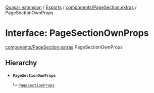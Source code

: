 [Quasar extension](../index.md) / [Exports](../modules.md) / [components/PageSection.extras](../modules/components_PageSection_extras.md) / PageSectionOwnProps

# Interface: PageSectionOwnProps

[components/PageSection.extras](../modules/components_PageSection_extras.md).PageSectionOwnProps

## Hierarchy

- **`PageSectionOwnProps`**

  ↳ [`PageSectionProps`](components_PageSection_extras.PageSectionProps.md)
